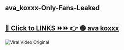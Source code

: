 
 ## ava_koxxx-Only-Fans-Leaked

# <h2><a href="https://clipsfans.com/ava_koxxx&ref=git">🔗 Click to LINKS ⏩⏩ 👉 🟢 ava koxxx </a></h2>

<a href="https://clipsfans.com/ava_koxxx&ref=git" rel="nofollow" data-target="animated-image.originalLink"><img src="https://i.ibb.co.com/xMMVF88/686577567.gif" alt="Viral Video Original" style="max-width: 100%; display: inline-block;" data-target="animated-image.originalImage"></a>
